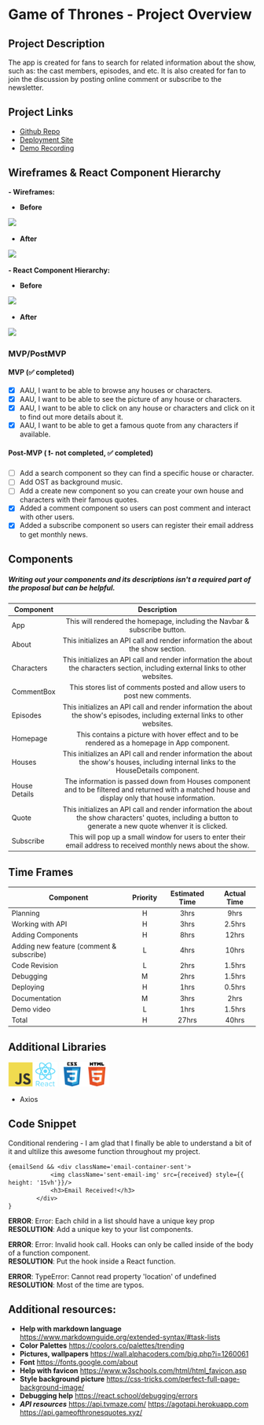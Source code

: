 # Game of Thrones - Project Overview

## Project Description

The app is created for fans to search for related information about the show, such as: the cast members, episodes, and etc. It is also created for fan to join the discussion by posting online comment or subscribe to the newsletter.

## Project Links

- [Github Repo](https://github.com/nghiavo24/game-of-thrones)
- [Deployment Site](https://game-of-thrones-nu.vercel.app/)
- [Demo Recording](https://youtu.be/tyeAdyQTPDM)

## Wireframes & React Component Hierarchy
**- Wireframes:**
- **Before**
<img src="https://i.imgur.com/zP3fQea.png">

- **After**
<img src="https://i.imgur.com/a9jOvcp.png">

**- React Component Hierarchy:**

- **Before**

<img src="https://i.imgur.com/ThQPlgo.png">

- **After**

<img src="https://i.imgur.com/yhK9n8S.png">


### MVP/PostMVP

#### MVP (✅ completed)

- [x] AAU, I want to be able to browse any houses or characters. 
- [x] AAU, I want to be able to see the picture of any house or characters.
- [x] AAU, I want to be able to click on any house or characters and click on it to find out more details about it.
- [x] AAU, I want to be able to get a famous quote from any characters if available. 

#### Post-MVP ( ❗- not completed, ✅ completed)
- [ ] Add a search component so they can find a specific house or character.
- [ ] Add OST as background music.
- [ ] Add a create new component so you can create your own house and characters with their famous quotes.
- [x] Added a comment component so users can post comment and interact with other users.
- [x] Added a subscribe component so users can register their email address to get monthly news.

## Components
##### Writing out your components and its descriptions isn't a required part of the proposal but can be helpful.


| Component | Description | 
| --- | :---: |  
| App | This will rendered the homepage, including the Navbar & subscribe button.| 
| About | This initializes an API call and render information the about the show section.  | 
| Characters | This initializes an API call and render information the about the characters section, including external links to other websites. | 
| CommentBox | This stores list of comments posted and allow users to post new comments.  | 
| Episodes | This initializes an API call and render information the about the show's episodes, including external links to other websites. | 
| Homepage | This contains a picture with hover effect and to be rendered as a homepage in App component. | 
| Houses | This initializes an API call and render information the about the show's houses, including internal links to the HouseDetails component.  | 
| House Details | The information is passed down from Houses component and to be filtered and returned with a matched house and display only that house information.  | 
| Quote | This initializes an API call and render information the about the show characters' quotes, including a button to generate a new quote whenver it is clicked. | 
| Subscribe | This will pop up a small window for users to enter their email address to received monthly news about the show.  | 


## Time Frames


| Component | Priority | Estimated Time | Actual Time |
| --- | :---: |  :---: | :---: 
| Planning | H | 3hrs| 9hrs |
| Working with API | H | 3hrs| 2.5hrs |
| Adding Components| H | 8hrs| 12hrs |
| Adding new feature (comment & subscribe) | L | 4hrs| 10hrs |
| Code Revision | L | 2hrs| 1.5hrs |
| Debugging | M | 2hrs| 1.5hrs |
| Deploying | H | 1hrs| 0.5hrs |
| Documentation | M | 3hrs| 2hrs |
| Demo video | L | 1hrs| 1.5hrs |
| Total | H | 27hrs| 40hrs |

## Additional Libraries

 <img src="https://raw.githubusercontent.com/devicons/devicon/master/icons/javascript/javascript-original.svg" width=10% height=10%><img src="https://raw.githubusercontent.com/devicons/devicon/master/icons/react/react-original-wordmark.svg" width=10% height=10%> <img src="https://raw.githubusercontent.com/devicons/devicon/master/icons/css3/css3-original-wordmark.svg" width=10% height=10%><img src="https://raw.githubusercontent.com/devicons/devicon/master/icons/html5/html5-original-wordmark.svg" width=10% height=10%>
- Axios

## Code Snippet

Conditional rendering - I am glad that I finally be able to understand a bit of it and ultilize this awesome function throughout my project.

```
{emailSend && <div className='email-container-sent'>
            <img className='sent-email-img' src={received} style={{ height: '15vh'}}/>
            <h3>Email Received!</h3>
        </div>
}
```


**ERROR**: Error: Each child in a list should have a unique key prop                              
**RESOLUTION**: Add a unique key to your list components.

**ERROR**: Error: Invalid hook call. Hooks can only be called inside of the body of a function component.                            
**RESOLUTION**: Put the hook inside a React function.

**ERROR**: TypeError: Cannot read property 'location' of undefined                             
**RESOLUTION**: Most of the time are typos.

## Additional resources:

- **Help with markdown language**
https://www.markdownguide.org/extended-syntax/#task-lists
- **Color Palettes**
https://coolors.co/palettes/trending
- **Pictures, wallpapers**
https://wall.alphacoders.com/big.php?i=1260061
- **Font**
https://fonts.google.com/about
- **Help with favicon**
https://www.w3schools.com/html/html_favicon.asp
- **Style background picture**
https://css-tricks.com/perfect-full-page-background-image/
- **Debugging help**
https://react.school/debugging/errors
- ***API resources***
https://api.tvmaze.com/
https://agotapi.herokuapp.com
https://api.gameofthronesquotes.xyz/




